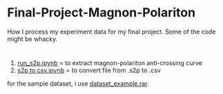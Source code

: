 # Final-Project-Magnon-Polariton
How I process my experiment data for my final project. Some of the code might be whacky.

#
1. [run_s2p.ipynb]() = to extract magnon-polariton anti-crossing curve
2. [s2p to csv.ipynb]() = to convert file from .s2p to .csv

for the sample dataset, i use [dataset_example.rar](this).
